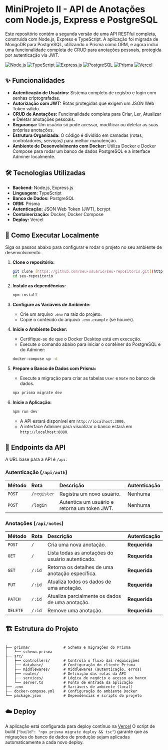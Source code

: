 # MiniProjeto II - API de Anotações com Node.js, Express e PostgreSQL

Este repositório contém a segunda versão de uma API RESTful completa, construída com Node.js, Express e TypeScript. A aplicação foi migrada de MongoDB para PostgreSQL, utilizando o Prisma como ORM, e agora inclui uma funcionalidade completa de CRUD para anotações pessoais, protegida por autenticação via JWT.

[![Node.js](https://img.shields.io/badge/Node.js-18.x-blue?style=for-the-badge&logo=node.js)](https://nodejs.org/)
[![TypeScript](https://img.shields.io/badge/TypeScript-5.x-blue?style=for-the-badge&logo=typescript)](https://www.typescriptlang.org/)
[![Express.js](https://img.shields.io/badge/Express.js-4.x-orange?style=for-the-badge&logo=express)](https://expressjs.com/)
[![PostgreSQL](https://img.shields.io/badge/PostgreSQL-15-blue?style=for-the-badge&logo=postgresql)](https://www.postgresql.org/)
[![Prisma](https://img.shields.io/badge/Prisma-5.x-darkgreen?style=for-the-badge&logo=prisma)](https://www.prisma.io/)
[![Vercel](https://img.shields.io/badge/Deploy-Vercel-black?style=for-the-badge&logo=vercel)](https://vercel.com/)

## ✨ Funcionalidades

* **Autenticação de Usuários:** Sistema completo de registro e login com senhas criptografadas.
* **Autorização com JWT:** Rotas protegidas que exigem um JSON Web Token válido.
* **CRUD de Anotações:** Funcionalidade completa para Criar, Ler, Atualizar e Deletar anotações pessoais.
* **Segurança:** Um usuário só pode acessar, modificar ou deletar as suas próprias anotações.
* **Estrutura Organizada:** O código é dividido em camadas (rotas, controladores, serviços) para melhor manutenção.
* **Ambiente de Desenvolvimento com Docker:** Utiliza Docker e Docker Compose para rodar um banco de dados PostgreSQL e a interface Adminer localmente.

## 🛠️ Tecnologias Utilizadas

* **Backend:** Node.js, Express.js
* **Linguagem:** TypeScript
* **Banco de Dados:** PostgreSQL
* **ORM:** Prisma
* **Autenticação:** JSON Web Token (JWT), bcrypt
* **Containerização:** Docker, Docker Compose
* **Deploy:** Vercel

## 🚀 Como Executar Localmente

Siga os passos abaixo para configurar e rodar o projeto no seu ambiente de desenvolvimento.

1.  **Clone o repositório:**
    ```bash
    git clone [https://github.com/seu-usuario/seu-repositorio.git](https://github.com/seu-usuario/seu-repositorio.git)
    cd seu-repositorio
    ```

2.  **Instale as dependências:**
    ```bash
    npm install
    ```

3.  **Configure as Variáveis de Ambiente:**
    * Crie um arquivo `.env` na raiz do projeto.
    * Copie o conteúdo do arquivo `.env.example` (se houver).


4.  **Inicie o Ambiente Docker:**
    * Certifique-se de que o Docker Desktop está em execução.
    * Execute o comando abaixo para iniciar o contêiner do PostgreSQL e do Adminer:
    ```bash
    docker-compose up -d
    ```

5.  **Prepare o Banco de Dados com Prisma:**
    * Execute a migração para criar as tabelas `User` e `Note` no banco de dados.
    ```bash
    npx prisma migrate dev
    ```

6.  **Inicie a Aplicação:**
    ```bash
    npm run dev
    ```
    * A API estará disponível em `http://localhost:3000`.
    * A interface Adminer para visualizar o banco estará em `http://localhost:8080`.

## 📖 Endpoints da API

A URL base para a API é `/api`.

### Autenticação (`/api/auth`)

| Método | Rota               | Descrição              | Autenticação |
| :----- | :----------------- | :--------------------- | :----------- |
| `POST` | `/register`        | Registra um novo usuário. | Nenhuma      |
| `POST` | `/login`           | Autentica um usuário e retorna um token JWT. | Nenhuma      |

### Anotações (`/api/notes`)

| Método   | Rota           | Descrição                                 | Autenticação |
| :------- | :------------- | :---------------------------------------- | :----------- |
| `POST`   | `/`            | Cria uma nova anotação.                   | **Requerida** |
| `GET`    | `/`            | Lista todas as anotações do usuário autenticado. | **Requerida** |
| `GET`    | `/:id`         | Retorna os detalhes de uma anotação específica. | **Requerida** |
| `PUT`    | `/:id`         | Atualiza todos os dados de uma anotação.   | **Requerida** |
| `PATCH`  | `/:id`         | Atualiza parcialmente os dados de uma anotação. | **Requerida** |
| `DELETE` | `/:id`         | Remove uma anotação.                      | **Requerida** |

## 🏗️ Estrutura do Projeto

```
.
├── prisma/               # Schema e migrações do Prisma
│   └── schema.prisma
├── src/
│   ├── controllers/      # Controla o fluxo das requisições
│   ├── database/         # Configuração do cliente Prisma
│   ├── middlewares/      # Middlewares (autenticação, erros)
│   ├── routes/           # Definição das rotas da API
│   ├── services/         # Lógica de negócio e acesso ao banco
│   └── server.ts         # Ponto de entrada da aplicação
├── .env                  # Variáveis de ambiente (local)
├── docker-compose.yml    # Configuração do ambiente Docker
└── package.json          # Dependências e scripts do projeto
```

## ☁️ Deploy

A aplicação está configurada para deploy contínuo na [Vercel](https://backend-express-postgressql.vercel.app/) O script de build (`"build": "npx prisma migrate deploy && tsc"`) garante que as migrações do banco de dados de produção sejam aplicadas automaticamente a cada novo deploy.
